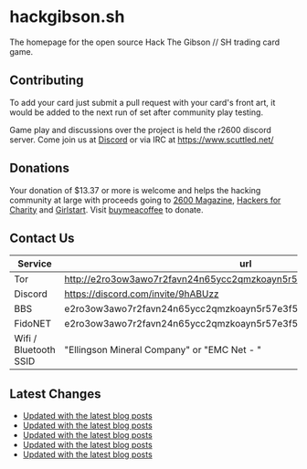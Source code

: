 # hackgibson.sh
The homepage for the open source Hack The Gibson // SH trading card game.


## Contributing

To add your card just submit a pull request with your card's front art, it would be added to the next run of set after community play testing.

Game play and discussions over the project is held the r2600 discord server. Come join us at [Discord](https://discord.com/invite/9hABUzz) or via IRC at https://www.scuttled.net/


## Donations

Your donation of $13.37 or more is welcome and helps the hacking community at large with proceeds going to [2600 Magazine](https://2600.com/), [Hackers for Charity](https://hackersforcharity.org) and [Girlstart](https://girlstart.org).  Visit [buymeacoffee](https://www.buymeacoffee.com/hackgibson.sh) to donate.


## Contact Us

Service | url
-|-
Tor | http://e2ro3ow3awo7r2favn24n65ycc2qmzkoayn5r57e3f56nvjwdcgg32ad.onion
Discord | https://discord.com/invite/9hABUzz
BBS | e2ro3ow3awo7r2favn24n65ycc2qmzkoayn5r57e3f56nvjwdcgg32ad.onion:23
FidoNET | e2ro3ow3awo7r2favn24n65ycc2qmzkoayn5r57e3f56nvjwdcgg32ad.onion:24554
Wifi / Bluetooth SSID | "Ellingson Mineral Company" or "EMC Net - <fidonet address>"

## Latest Changes
<!-- BLOG-POST-LIST:START -->
- [Updated with the latest blog posts](https://github.com/DFW2600/hackgibson.sh/commit/d928c32ea47d38b769975c8be9f84cb3ead179c4)
- [Updated with the latest blog posts](https://github.com/DFW2600/hackgibson.sh/commit/820769d30674d99b2216a2c66674004c9f38a07f)
- [Updated with the latest blog posts](https://github.com/DFW2600/hackgibson.sh/commit/3f39220fdfb2a843ea29ded002e1284a2f60d94e)
- [Updated with the latest blog posts](https://github.com/DFW2600/hackgibson.sh/commit/724edcf6e88e16a078be6a524ef7a2400bd776d0)
- [Updated with the latest blog posts](https://github.com/DFW2600/hackgibson.sh/commit/cef91df6381f6d1c10947a8517dc62fe7268ef6b)
<!-- BLOG-POST-LIST:END -->
